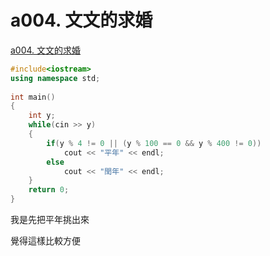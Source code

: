 # a004. 文文的求婚

[a004. 文文的求婚](https://zerojudge.tw/ShowProblem?problemid=a004)

~~~cpp
#include<iostream>  
using namespace std;  
  
int main()  
{  
    int y;  
    while(cin >> y)  
    {  
        if(y % 4 != 0 || (y % 100 == 0 && y % 400 != 0))  
            cout << "平年" << endl;  
        else  
            cout << "閏年" << endl;  
    }  
    return 0;  
}
~~~
我是先把平年挑出來

覺得這樣比較方便
